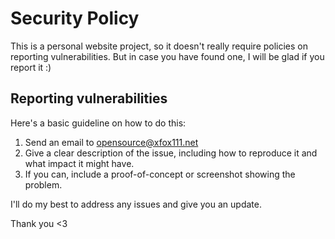 # Security Policy

This is a personal website project, so it doesn't really require policies on reporting vulnerabilities.
But in case you have found one, I will be glad if you report it :)

## Reporting vulnerabilities

Here's a basic guideline on how to do this:

1. Send an email to opensource@xfox111.net
1. Give a clear description of the issue, including how to reproduce it and what impact it might have.
1. If you can, include a proof-of-concept or screenshot showing the problem.

I'll do my best to address any issues and give you an update.

Thank you <3
